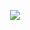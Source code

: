 <!--
**jauderho/jauderho** is a ✨ _special_ ✨ repository because its `README.md` (this file) appears on your GitHub profile.

Here are some ideas to get you started:

- 🔭 I’m currently working on ...
- 🌱 I’m currently learning ...
- 👯 I’m looking to collaborate on ...
- 🤔 I’m looking for help with ...
- 💬 Ask me about ...
- 📫 How to reach me: ...
- 😄 Pronouns: ...
- ⚡ Fun fact: ...

![https://metrics.lecoq.io/jauderho](https://metrics.lecoq.io/jauderho)
-->

<p align="center">
  <img src="https://github-readme-stats-dun-seven.vercel.app/api?username=jauderho&show_icons=true&count_private=true&custom_title=GitHub%20Stats&theme=material-palenight&include_all_commits=true">
</p>
